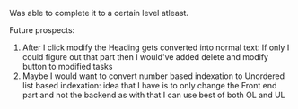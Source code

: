 Was able to complete it to a certain level atleast.

Future prospects:
1. After I click modify the Heading gets converted into normal text:
     If only I could figure out that part then I would've added delete and modify button to modified tasks
2. Maybe I would want to convert number based indexation to Unordered list based indexation:
     idea that I have is to only change the Front end part and not the backend as with that I can use best of both OL and UL
